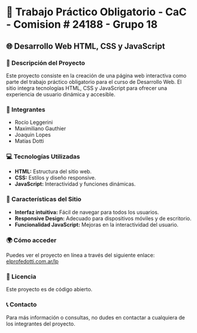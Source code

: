 # 📘 Trabajo Práctico Obligatorio - CaC - Comision # 24188 - Grupo 18

## 🌐 Desarrollo Web HTML, CSS y JavaScript

### 📝 Descripción del Proyecto
Este proyecto consiste en la creación de una página web interactiva como parte del trabajo práctico obligatorio para el curso de Desarrollo Web. El sitio integra tecnologías HTML, CSS y JavaScript para ofrecer una experiencia de usuario dinámica y accesible.

### 👥 Integrantes
- Rocío Leggerini
- Maximiliano Gauthier
- Joaquin Lopes
- Matías Dotti

### 💻 Tecnologías Utilizadas
- **HTML:** Estructura del sitio web.
- **CSS:** Estilos y diseño responsive.
- **JavaScript:** Interactividad y funciones dinámicas.

### 🌟 Características del Sitio
- **Interfaz intuitiva:** Fácil de navegar para todos los usuarios.
- **Responsive Design:** Adecuado para dispositivos móviles y de escritorio.
- **Funcionalidad JavaScript:** Mejoras en la interactividad del usuario.

### 🌍 Cómo acceder
Puedes ver el proyecto en línea a través del siguiente enlace:
[elprofedotti.com.ar/lp](http://elprofedotti.com.ar/lp)

### 📜 Licencia
Este proyecto es de código abierto.


### 📞 Contacto
Para más información o consultas, no dudes en contactar a cualquiera de los integrantes del proyecto.
